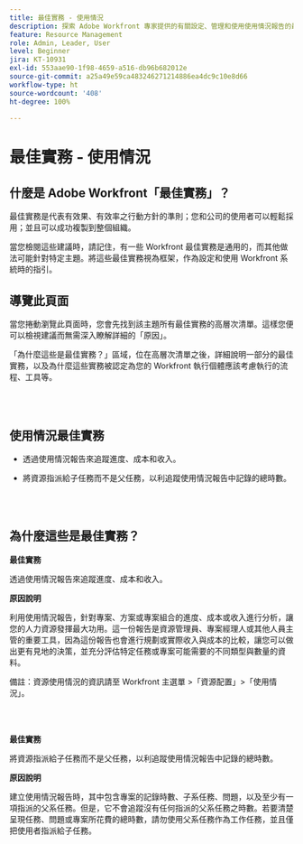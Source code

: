 ```yaml
---
title: 最佳實務 - 使用情況
description: 探索 Adobe Workfront 專家提供的有關設定、管理和使用使用情況報告的最佳實務建議。
feature: Resource Management
role: Admin, Leader, User
level: Beginner
jira: KT-10931
exl-id: 553aae90-1f98-4659-a516-db96b682012e
source-git-commit: a25a49e59ca483246271214886ea4dc9c10e8d66
workflow-type: ht
source-wordcount: '408'
ht-degree: 100%

---
```


# 最佳實務 - 使用情況

## 什麼是 Adobe Workfront「最佳實務」？

最佳實務是代表有效果、有效率之行動方針的準則；您和公司的使用者可以輕鬆採用；並且可以成功複製到整個組織。

當您檢閱這些建議時，請記住，有一些 Workfront 最佳實務是通用的，而其他做法可能針對特定主題。將這些最佳實務視為框架，作為設定和使用 Workfront 系統時的指引。

## 導覽此頁面

當您捲動瀏覽此頁面時，您會先找到該主題所有最佳實務的高層次清單。這樣您便可以檢視建議而無需深入瞭解詳細的「原因」。

「為什麼這些是最佳實務？」區域，位在高層次清單之後，詳細說明一部分的最佳實務，以及為什麼這些實務被認定為您的 Workfront 執行個體應該考慮執行的流程、工具等。

</br>
</br>

## 使用情況最佳實務

* 透過使用情況報告來追蹤進度、成本和收入。

* 將資源指派給子任務而不是父任務，以利追蹤使用情況報告中記錄的總時數。

</br>
</br>

## 為什麼這些是最佳實務？

**最佳實務**

透過使用情況報告來追蹤進度、成本和收入。



**原因說明**

利用使用情況報告，針對專案、方案或專案組合的進度、成本或收入進行分析，讓您的人力資源發揮最大功用。這一份報告是資源管理員、專案經理人或其他人員主管的重要工具，因為這份報告也會進行規劃或實際收入與成本的比較，讓您可以做出更有見地的決策，並充分評估特定任務或專案可能需要的不同類型與數量的資料。



備註：資源使用情況的資訊請至 Workfront 主選單 >「資源配置」>「使用情況」。

</br>
</br>

**最佳實務**

將資源指派給子任務而不是父任務，以利追蹤使用情況報告中記錄的總時數。



**原因說明**

建立使用情況報告時，其中包含專案的記錄時數、子系任務、問題，以及至少有一項指派的父系任務。但是，它不會追蹤沒有任何指派的父系任務之時數。若要清楚呈現任務、問題或專案所花費的總時數，請勿使用父系任務作為工作任務，並且僅把使用者指派給子任務。
